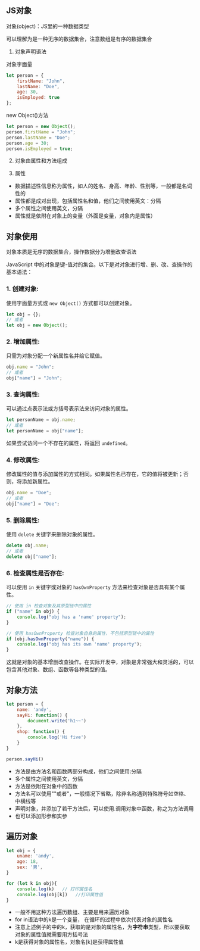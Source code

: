 ## JS对象

对象(object)：JS里的一种数据类型

可以理解为是一种无序的数据集合，注意数组是有序的数据集合


1. 对象声明语法

对象字面量
```js
let person = {
    firstName: "John",
    lastName: "Doe",
    age: 30,
    isEmployed: true
};

```

new Object()方法
```js
let person = new Object();
person.firstName = "John";
person.lastName = "Doe";
person.age = 30;
person.isEmployed = true;

```

2. 对象由属性和方法组成



3. 属性
- 数据描述性信息称为属性，如人的姓名、身高、年龄、性别等，一般都是名词性的
- 属性都是成对出现，包括属性名和值，他们之间使用英文：分隔
- 多个属性之间使用英文，分隔
- 属性就是依附在对象上的变量（外面是变量，对象内是属性）

## 对象使用

对象本质是无序的数据集合，操作数据分为增删改查语法

JavaScript 中的对象是键-值对的集合。以下是对对象进行增、删、改、查操作的基本语法：

### 1. **创建对象**:
使用字面量方式或 `new Object()` 方式都可以创建对象。

```javascript
let obj = {};
// 或者
let obj = new Object();
```

### 2. **增加属性**:
只需为对象分配一个新属性名并给它赋值。

```javascript
obj.name = "John";
// 或者
obj["name"] = "John";
```

### 3. **查询属性**:
可以通过点表示法或方括号表示法来访问对象的属性。

```javascript
let personName = obj.name;
// 或者
let personName = obj["name"];
```

如果尝试访问一个不存在的属性，将返回 `undefined`。

### 4. **修改属性**:
修改属性的值与添加属性的方式相同。如果属性名已存在，它的值将被更新；否则，将添加新属性。

```javascript
obj.name = "Doe";
// 或者 
obj["name"] = "Doe";
```

### 5. **删除属性**:
使用 `delete` 关键字来删除对象的属性。

```javascript
delete obj.name;
// 或者
delete obj["name"]; 
```

### 6. **检查属性是否存在**:
可以使用 `in` 关键字或对象的 `hasOwnProperty` 方法来检查对象是否具有某个属性。

```javascript
// 使用 in 检查对象及其原型链中的属性
if ("name" in obj) {
    console.log("obj has a 'name' property");
}

// 使用 hasOwnProperty 检查对象自身的属性，不包括原型链中的属性
if (obj.hasOwnProperty("name")) {
    console.log("obj has its own 'name' property");
}
```

这就是对象的基本增删改查操作。在实际开发中，对象是非常强大和灵活的，可以包含其他对象、数组、函数等各种类型的值。





## 对象方法

```js
let person = {
    name: 'andy',
    sayHi: function() {
        document.write('h1~~')
    },
    shop: function() {
        console.log('Hi five')
    }
}

person.sayHi()
```


- 方法是由方法名和函数两部分构成，他们之间使用:分隔
- 多个属性之间使用英文，分隔
- 方法是依附在对象中的函数
- 方法名可以使用""或者"，一般情况下省略，除非名称遇到特殊符号如空格、中横线等
- 声明对象，并添加了若干方法后，可以使用.调用对象中函数，称之为方法调用
- 也可以添加形参和实参



## 遍历对象

```js
let obj = {
    uname: 'andy',
    age: 18,
    sex: '男',
}

for (let k in obj){
    console.log(k)   // 打印属性名
    console.log(obj[k])   //打印属性值
}

```

- 一般不用这种方法遍历数组、主要是用来遍历对象
- for in语法中的k是一个变量， 在循环的过程中依次代表对象的属性名
- 注意上述例子的中的k，获取的是对象的属性名，为**字符串**类型，所以要获取对象的属性值就需要用方括号法
- k是获得对象的属性名，对象名[k]是获得属性值




